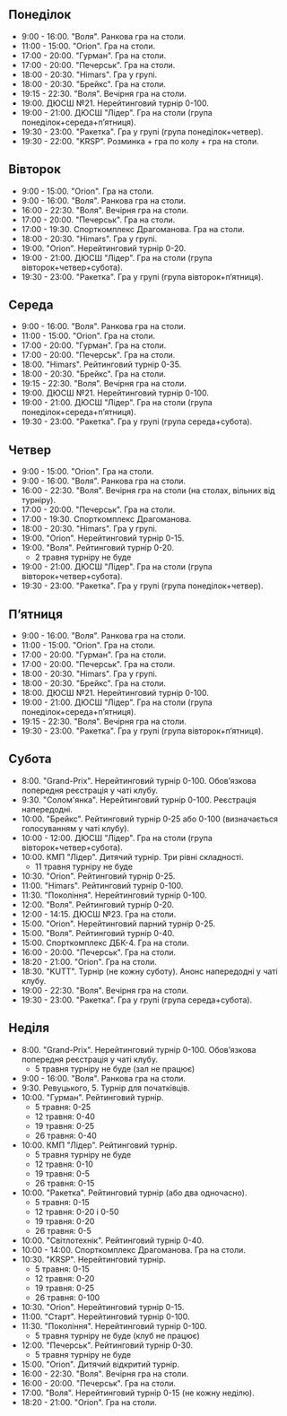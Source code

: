 
<h2 id="monday">Понеділок</h2>

* 9:00 - 16:00. "Воля". Ранкова гра на столи.
* 11:00 - 15:00. "Orion". Гра на столи.
* 17:00 - 20:00. "Гурман". Гра на столи.
* 17:00 - 20:00. "Печерськ". Гра на столи.
* 18:00 - 20:30. "Himars". Гра у групі.
* 18:00 - 20:30. "Брейкс". Гра на столи.
* 19:15 - 22:30. "Воля". Вечірня гра на столи.
* 19:00. ДЮСШ №21. Нерейтинговий турнір 0-100.
* 19:00 - 21:00. ДЮСШ "Лідер". Гра на столи (група понеділок+середа+пʼятниця).
* 19:30 - 23:00. "Ракетка". Гра у групі (група понеділок+четвер).
* 19:30 - 22:00. "KRSP". Розминка + гра по колу + гра на столи.

<h2 id="tuesday">Вівторок</h2>

* 9:00 - 15:00. "Orion". Гра на столи.
* 9:00 - 16:00. "Воля". Ранкова гра на столи.
* 16:00 - 22:30. "Воля". Вечірня гра на столи.
* 17:00 - 20:00. "Печерськ". Гра на столи.
* 17:00 - 19:30. Спорткомплекс Драгоманова. Гра на столи.
* 18:00 - 20:30. "Himars". Гра у групі.
* 19:00. "Orion". Нерейтинговий турнір 0-20.
* 19:00 - 21:00. ДЮСШ "Лідер". Гра на столи (група вівторок+четвер+субота).
* 19:30 - 23:00. "Ракетка". Гра у групі (група вівторок+пʼятниця).

<h2 id="wednesday">Середа</h2>

* 9:00 - 16:00. "Воля". Ранкова гра на столи.
* 11:00 - 15:00. "Orion". Гра на столи.
* 17:00 - 20:00. "Гурман". Гра на столи.
* 17:00 - 20:00. "Печерськ". Гра на столи.
* 18:00. "Himars". Рейтинговий турнір 0-35.
* 18:00 - 20:30. "Брейкс". Гра на столи.
* 19:15 - 22:30. "Воля". Вечірня гра на столи.
* 19:00. ДЮСШ №21. Нерейтинговий турнір 0-100.
* 19:00 - 21:00. ДЮСШ "Лідер". Гра на столи (група понеділок+середа+пʼятниця).
* 19:30 - 23:00. "Ракетка". Гра у групі (група середа+субота).

<h2 id="thursday">Четвер</h2>

* 9:00 - 15:00. "Orion". Гра на столи.
* 9:00 - 16:00. "Воля". Ранкова гра на столи.
* 16:00 - 22:30. "Воля". Вечірня гра на столи (на столах, вільних від турніру).
* 17:00 - 20:00. "Печерськ". Гра на столи.
* 17:00 - 19:30. Спорткомплекс Драгоманова.
* 18:00 - 20:30. "Himars". Гра у групі.
* 19:00. "Orion". Нерейтинговий турнір 0-15.
* 19:00. "Воля". Рейтинговий турнір 0-20.
  * 2 травня турніру не буде
* 19:00 - 21:00. ДЮСШ "Лідер". Гра на столи (група вівторок+четвер+субота).
* 19:30 - 23:00. "Ракетка". Гра у групі (група понеділок+четвер).

<h2 id="friday">Пʼятниця</h2>

* 9:00 - 16:00. "Воля". Ранкова гра на столи.
* 11:00 - 15:00. "Orion". Гра на столи.
* 17:00 - 20:00. "Гурман". Гра на столи.
* 17:00 - 20:00. "Печерськ". Гра на столи.
* 18:00 - 20:30. "Himars". Гра у групі.
* 18:00 - 20:30. "Брейкс". Гра на столи.
* 18:00. ДЮСШ №21. Нерейтинговий турнір 0-100.
* 19:00 - 21:00. ДЮСШ "Лідер". Гра на столи (група понеділок+середа+пʼятниця).
* 19:15 - 22:30. "Воля". Вечірня гра на столи.
* 19:30 - 23:00. "Ракетка". Гра у групі (група вівторок+пʼятниця).

<h2 id="saturday">Субота</h2>

* 8:00. "Grand-Prix". Нерейтинговий турнір 0-100. Обовʼязкова попередня реєстрація у чаті клубу.
* 9:30. "Солом'янка". Нерейтинговий турнір 0-100. Реєстрація напередодні.
* 10:00. "Брейкс". Рейтинговий турнір 0-25 або 0-100 (визначається голосуванням у чаті клубу).
* 10:00 - 12:00. ДЮСШ "Лідер". Гра на столи (група вівторок+четвер+субота).
* 10:00. КМП "Лідер". Дитячий турнір. Три рівні складності.
  * 11 травня турніру не буде 
* 10:30. "Orion". Рейтинговий турнір 0-25.
* 11:00. "Himars". Рейтинговий турнір 0-100.
* 11:30. "Покоління". Нерейтинговий турнір 0-100.
* 12:00. "Воля". Рейтинговий турнір 0-20.
* 12:00 - 14:15. ДЮСШ №23. Гра на столи.
* 15:00. "Orion". Нерейтинговий парний турнір 0-25.
* 15:00. "Воля". Рейтинговий турнір 0-40.
* 15:00. Спорткомплекс ДБК-4. Гра на столи.
* 16:00 - 20:00. "Печерськ". Гра на столи.
* 18:20 - 21:00. "Orion". Гра на столи.
* 18:30. "KUTT". Турнір (не кожну суботу). Анонс напередодні у чаті клубу.
* 19:00 - 22:30. "Воля". Вечірня гра на столи.
* 19:30 - 23:00. "Ракетка". Гра у групі (група середа+субота).

<h2 id="sunday">Неділя</h2>

* 8:00. "Grand-Prix". Нерейтинговий турнір 0-100. Обовʼязкова попередня реєстрація у чаті клубу.
  * 5 травня турніру не буде (зал не працює)
* 9:00 - 16:00. "Воля". Ранкова гра на столи.
* 9:30. Ревуцького, 5. Турнір для початківців.
* 10:00. "Гурман". Рейтинговий турнір.
  * 5 травня: 0-25
  * 12 травня: 0-40
  * 19 травня: 0-25
  * 26 травня: 0-40
* 10:00. КМП "Лідер". Рейтинговий турнір.
  * 5 травня турніру не буде
  * 12 травня: 0-10
  * 19 травня: 0-5
  * 26 травня: 0-15
* 10:00. "Ракетка". Рейтинговий турнір (або два одночасно).
  * 5 травня: 0-15
  * 12 травня: 0-20 і 0-50
  * 19 травня: 0-20
  * 26 травня: 0-5
* 10:00. "Світлотехнік". Рейтинговий турнір 0-40.
* 10:00 - 14:00. Спорткомплекс Драгоманова. Гра на столи.
* 10:30. "KRSP". Нерейтинговий турнір.
  * 5 травня: 0-15
  * 12 травня: 0-20
  * 19 травня: 0-25
  * 26 травня: 0-100
* 10:30. "Orion". Нерейтинговий турнір 0-15.
* 11:00. "Старт". Нерейтинговий турнір 0-100.
* 11:30. "Покоління". Нерейтинговий турнір 0-100.
  * 5 травня турніру не буде (клуб не працює)
* 12:00. "Печерськ". Рейтинговий турнір 0-30.
  * 5 травня турніру не буде
* 15:00. "Orion". Дитячий відкритий турнір.
* 16:00 - 22:30. "Воля". Вечірня гра на столи.
* 16:00 - 20:00. "Печерськ". Гра на столи.
* 17:00. "Воля". Нерейтинговий турнір 0-15 (не кожну неділю).
* 18:20 - 21:00. "Orion". Гра на столи.
